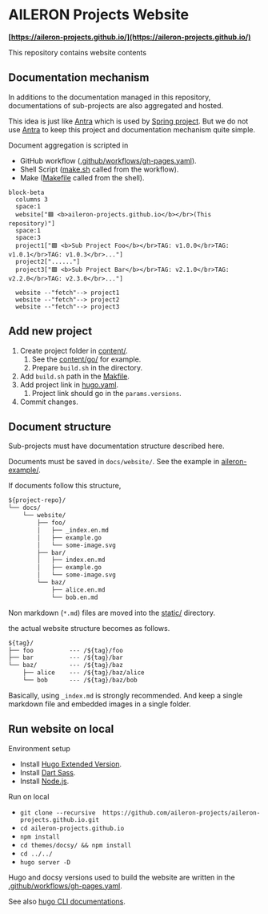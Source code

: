 # AILERON Projects Website

**[https://aileron-projects.github.io/](https://aileron-projects.github.io/)**

This repository contains website contents

## Documentation mechanism

In additions to the documentation managed in this repository, documentations of sub-projects are also aggregated and hosted.

This idea is just like [Antra](https://antora.org/) which is used by [Spring project](https://spring.io/projects).
But we do not use [Antra](https://antora.org/) to keep this project and documentation mechanism quite simple.

Document aggregation is scripted in

- GitHub workflow ([.github/workflows/gh-pages.yaml](.github/workflows/gh-pages.yaml)).
- Shell Script ([make.sh](make.sh) called from the workflow).
- Make ([Makefile](Makefile) called from the shell).

```mermaid
block-beta
  columns 3
  space:1
  website["🟪 <b>aileron-projects.github.io</b></br>(This repository)"]
  space:1
  space:3
  project1["🟩 <b>Sub Project Foo</b></br>TAG: v1.0.0</br>TAG: v1.0.1</br>TAG: v1.0.3</br>..."]
  project2["......"]
  project3["🟩 <b>Sub Project Bar</b></br>TAG: v2.1.0</br>TAG: v2.2.0</br>TAG: v2.3.0</br>..."]

  website --"fetch"--> project1
  website --"fetch"--> project2
  website --"fetch"--> project3
```

## Add new project

1. Create project folder in [content/](content/).
   1. See the [content/go/](content/go/) for example.
   2. Prepare `build.sh` in the directory.
2. Add `build.sh` path in the [Makfile](Makfile).
3. Add project link in [hugo.yaml](hugo.yaml).
   1. Project link should go in the `params.versions`.
4. Commit changes.

## Document structure

Sub-projects must have documentation structure described here.

Documents must be saved in `docs/website/`.
See the example in [aileron-example/](aileron-example/).

If documents follow this structure,

```txt
${project-repo}/
└── docs/
    └── website/
        ├── foo/
        │   ├── _index.en.md
        │   ├── example.go
        │   └── some-image.svg
        ├── bar/
        │   ├── index.en.md
        │   ├── example.go
        │   └── some-image.svg
        └── baz/
            ├── alice.en.md
            └── bob.en.md
```

Non markdown (`*.md`) files are moved into the [static/](static/) directory.

the actual website structure becomes as follows.

```txt
${tag}/
├── foo          --- /${tag}/foo
├── bar          --- /${tag}/bar
└── baz/         --- /${tag}/baz
    ├── alice    --- /${tag}/baz/alice
    └── bob      --- /${tag}/baz/bob
```

Basically, using `_index.md` is strongly recommended.
And keep a single markdown file and embedded images in a single folder.

## Run website on local

Environment setup

- Install [Hugo Extended Version](https://gohugo.io/installation/).
- Install [Dart Sass](https://gohugo.io/functions/css/sass/#dart-sass).
- Install [Node.js](https://nodejs.org/).

Run on local

- `git clone --recursive  https://github.com/aileron-projects/aileron-projects.github.io.git`
- `cd aileron-projects.github.io`
- `npm install`
- `cd themes/docsy/ && npm install`
- `cd ../../`
- `hugo server -D`

Hugo and docsy versions used to build the website are written in the [.github/workflows/gh-pages.yaml](.github/workflows/gh-pages.yaml).

See also [hugo CLI documentations](https://gohugo.io/commands/hugo_server/).
